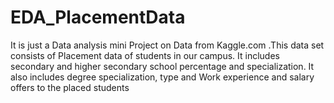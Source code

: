 # EDA_PlacementData
It is just a Data analysis mini Project on Data from Kaggle.com .This data set consists of Placement data of students in our campus. It includes secondary and higher secondary school percentage and specialization. It also includes degree specialization, type and Work experience and salary offers to the placed students
